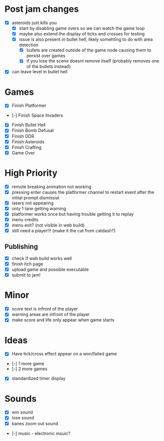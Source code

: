 # Post jam changes
- [x] asteroids just kills you
	- [x] start by disabling game overs so we can watch the game loop
	- [x] maybe also extend the display of ticks and crosses for testing
	- [x] issue is also present in bullet hell, likely somehting to do with area detection
		- [x] bullets are created outside of the game node causing them to persist over games
		- [x] if you lose the scene doesnt remove itself (probably removes one of the bullets instead)
- [x] can leave level in bullet hell

# Games
- [x] Finish Platformer
- [-] Finish Space Invaders
- [x] Finish Bullet Hell
- [x] Finish Bomb Defusal
- [x] Finish DDR
- [x] Finish Asteroids
- [x] Finish Crafting
- [x] Game Over

# High Priority
- [x] remote breaking animation not working
- [x] pressing enter causes the platformer channel to restart event after the intiial prompt dismissial
- [x] lasers not appearing 
- [x] only 1 lane getting warning
- [x] platformer works once but having trouble getting it to replay
- [x] menu credits 
- [x] menu exit? (not visible in web build)
- [x] still need a player!!! (make it the cat from catdash?)

## Publishing
- [x] check if web build works well
- [x] finish itch page
- [x] upload game and possible executable
- [x] submit to jam!

# Minor
- [x] score text is infront of the player
- [x] warning areas are infront of the player
- [x] make score and life only appear when game starts

# Ideas
- [x] Have tick/cross effect appear on a won/failed game
- [-] 1 more game
- [-] 2 more games
- [x] standardized timer display

# Sounds 
- [x] win sound
- [x] lose sound
- [x] kanes zoom out sound
- [-] music - electronic msuic?
